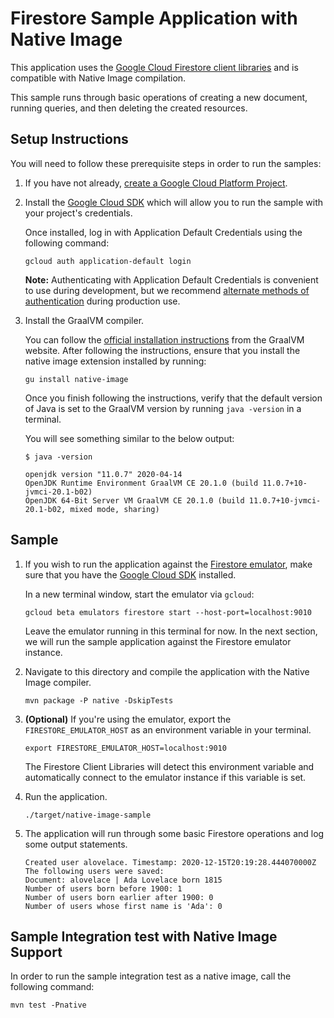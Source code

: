 # Firestore Sample Application with Native Image

This application uses the [Google Cloud Firestore client libraries](https://cloud.google.com/firestore/docs/quickstart-servers#java) and is compatible with Native Image compilation.

This sample runs through basic operations of creating a new document, running queries, and then deleting the created resources.

## Setup Instructions

You will need to follow these prerequisite steps in order to run the samples:

1. If you have not already, [create a Google Cloud Platform Project](https://cloud.google.com/resource-manager/docs/creating-managing-projects#creating_a_project).

2. Install the [Google Cloud SDK](https://cloud.google.com/sdk/) which will allow you to run the sample with your project's credentials.

   Once installed, log in with Application Default Credentials using the following command:

    ```
    gcloud auth application-default login
    ```

   **Note:** Authenticating with Application Default Credentials is convenient to use during development, but we recommend [alternate methods of authentication](https://cloud.google.com/docs/authentication/production) during production use.

3. Install the GraalVM compiler.

   You can follow the [official installation instructions](https://www.graalvm.org/docs/getting-started/#install-graalvm) from the GraalVM website.
   After following the instructions, ensure that you install the native image extension installed by running:

    ```
    gu install native-image
    ```

   Once you finish following the instructions, verify that the default version of Java is set to the GraalVM version by running `java -version` in a terminal.

   You will see something similar to the below output:

    ```
    $ java -version
   
    openjdk version "11.0.7" 2020-04-14
    OpenJDK Runtime Environment GraalVM CE 20.1.0 (build 11.0.7+10-jvmci-20.1-b02)
    OpenJDK 64-Bit Server VM GraalVM CE 20.1.0 (build 11.0.7+10-jvmci-20.1-b02, mixed mode, sharing)
    ```
   
## Sample

1. If you wish to run the application against the [Firestore emulator](https://cloud.google.com/sdk/gcloud/reference/beta/emulators/firestore), make sure that you have the [Google Cloud SDK](https://cloud.google.com/sdk) installed.

   In a new terminal window, start the emulator via `gcloud`:

    ```
    gcloud beta emulators firestore start --host-port=localhost:9010
    ```

   Leave the emulator running in this terminal for now.
   In the next section, we will run the sample application against the Firestore emulator instance.


2. Navigate to this directory and compile the application with the Native Image compiler.

    ```
    mvn package -P native -DskipTests
    ```

3. **(Optional)** If you're using the emulator, export the `FIRESTORE_EMULATOR_HOST` as an environment variable in your terminal.

    ```
    export FIRESTORE_EMULATOR_HOST=localhost:9010
    ``` 

   The Firestore Client Libraries will detect this environment variable and automatically connect to the emulator instance if this variable is set.

4. Run the application.

    ```
    ./target/native-image-sample
    ```

5. The application will run through some basic Firestore operations and log some output statements.

    ```
    Created user alovelace. Timestamp: 2020-12-15T20:19:28.444070000Z
    The following users were saved:
    Document: alovelace | Ada Lovelace born 1815
    Number of users born before 1900: 1
    Number of users born earlier after 1900: 0
    Number of users whose first name is 'Ada': 0
    ```

## Sample Integration test with Native Image Support

In order to run the sample integration test as a native image, call the following command:

   ```
   mvn test -Pnative
   ```